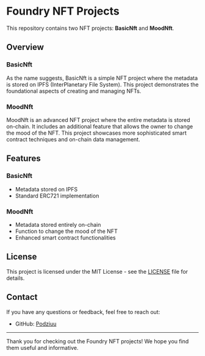# Foundry NFT Projects

This repository contains two NFT projects: **BasicNft** and **MoodNft**.

## Overview

### BasicNft
As the name suggests, BasicNft is a simple NFT project where the metadata is stored on IPFS (InterPlanetary File System). This project demonstrates the foundational aspects of creating and managing NFTs.

### MoodNft
MoodNft is an advanced NFT project where the entire metadata is stored on-chain. It includes an additional feature that allows the owner to change the mood of the NFT. This project showcases more sophisticated smart contract techniques and on-chain data management.

## Features

### BasicNft
- Metadata stored on IPFS
- Standard ERC721 implementation

### MoodNft
- Metadata stored entirely on-chain
- Function to change the mood of the NFT
- Enhanced smart contract functionalities

## License

This project is licensed under the MIT License - see the [LICENSE](LICENSE) file for details.

## Contact

If you have any questions or feedback, feel free to reach out:

- GitHub: [Podziuu](https://github.com/Podziuu)

---

Thank you for checking out the Foundry NFT projects! We hope you find them useful and informative.
